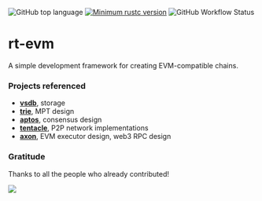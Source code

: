 ![GitHub top language](https://img.shields.io/github/languages/top/rust-util-collections/rt-evm)
[![Minimum rustc version](https://img.shields.io/badge/rustc-1.65+-lightgray.svg)](https://github.com/rust-random/rand#rust-version-requirements)
![GitHub Workflow Status](https://img.shields.io/github/actions/workflow/status/rust-util-collections/rt-evm/rust.yml?branch=master)

# rt-evm

A simple development framework for creating EVM-compatible chains.

### Projects referenced

- [**vsdb**](https://github.com/rust-util-collections/vsdb), storage
- [**trie**](https://github.com/paritytech/trie), MPT design
- [**aptos**](https://github.com/aptos-labs/aptos-core), consensus design
- [**tentacle**](https://github.com/nervosnetwork/tentacle), P2P network implementations
- [**axon**](https://github.com/axonweb3/axon), EVM executor design, web3 RPC design

### Gratitude

Thanks to all the people who already contributed!

<a href="https://github.com/rust-util-collections/rt-evm/graphs/contributors">
  <img src="https://contributors-img.web.app/image?repo=rust-util-collections/rt-evm"/>
</a>
